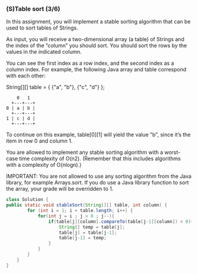 ### (S)Table sort (3/6)
In this assignment, you will implement a stable sorting algorithm that can be used to sort tables of Strings.

As input, you will receive a two-dimensional array (a table) of Strings and the index of the “column” you should sort. You should sort the rows by the values in the indicated column.

You can see the first index as a row index, and the second index as a column index. For example, the following Java array and table correspond with each other:

String[][] table = {
  {"a", "b"},
  {"c", "d"}
};
```
    0   1
  +---+---+
0 | a | b |
  +---+---+
1 | c | d |
  +---+---+
````

To continue on this example, table[0][1] will yield the value "b", since it’s the item in row 0 and column 1.

You are allowed to implement any stable sorting algorithm with a worst-case time complexity of O(n2).
(Remember that this includes algorithms with a complexity of O(nlogn).)

IMPORTANT: You are not allowed to use any sorting algorithm from the Java library, for example Arrays.sort. If you do use a Java library function to sort the array, your grade will be overridden to 1.

```java
class Solution {
public static void stableSort(String[][] table, int column) {
        for (int i = 1; i < table.length; i++) {
            for(int j = i ; j > 0 ; j--){
                if(table[j][column].compareTo(table[j-1][column]) < 0){
                    String[] temp = table[j];
                    table[j] = table[j-1];
                    table[j-1] = temp;
                }
            }
        }
    }
}
```



